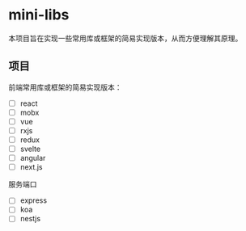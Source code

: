 # mini-libs

本项目旨在实现一些常用库或框架的简易实现版本，从而方便理解其原理。

## 项目

前端常用库或框架的简易实现版本：

- [ ] react
- [ ] mobx
- [ ] vue
- [ ] rxjs
- [ ] redux
- [ ] svelte
- [ ] angular
- [ ] next.js

服务端口

- [ ] express
- [ ] koa
- [ ] nestjs
